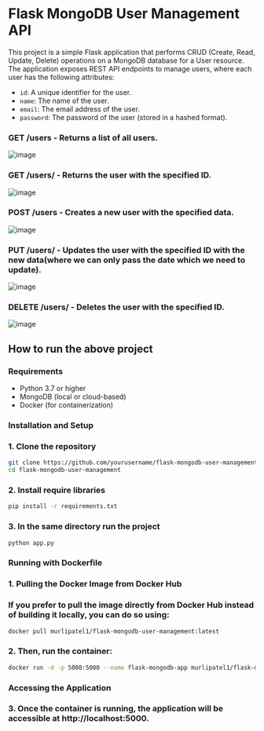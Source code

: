 # Flask MongoDB User Management API

This project is a simple Flask application that performs CRUD (Create, Read, Update, Delete) operations on a MongoDB database for a User resource. The application exposes REST API endpoints to manage users, where each user has the following attributes:
- `id`: A unique identifier for the user.
- `name`: The name of the user.
- `email`: The email address of the user.
- `password`: The password of the user (stored in a hashed format).

### GET /users - Returns a list of all users.
![image](https://github.com/user-attachments/assets/35d1f5cc-b243-4d67-ae53-131f2ac75ddc)


### GET /users/<id> - Returns the user with the specified ID.
![image](https://github.com/user-attachments/assets/a557caca-de64-4876-b0a8-41cc6586915e)


### POST /users - Creates a new user with the specified data.
![image](https://github.com/user-attachments/assets/ebc41cd0-47f9-496c-b212-055171505d48)

### PUT /users/<id> - Updates the user with the specified ID with the new data(where we can only pass the date which we need to update).
![image](https://github.com/user-attachments/assets/8c6d0cb4-7b11-4ffe-900c-8b300ae2d268)


### DELETE /users/<id> - Deletes the user with the specified ID.
![image](https://github.com/user-attachments/assets/50e88172-b599-4e8f-8d04-0ba601dbe50c)


## How to run the above project

### Requirements
- Python 3.7 or higher
- MongoDB (local or cloud-based)
- Docker (for containerization)

### Installation and Setup

### 1. Clone the repository

```bash
git clone https://github.com/yourusername/flask-mongodb-user-management.git
cd flask-mongodb-user-management
```

### 2. Install require libraries
```bash
pip install -r requirements.txt
```

### 3. In the same directory run the project
```bash
python app.py
```

### Running with Dockerfile

### 1. Pulling the Docker Image from Docker Hub
### If you prefer to pull the image directly from Docker Hub instead of building it locally, you can do so using:

```bash
docker pull murlipatel1/flask-mongodb-user-management:latest
```

### 2. Then, run the container:

```bash
docker run -d -p 5000:5000 --name flask-mongodb-app murlipatel1/flask-mongodb-user-management:latest
```
### Accessing the Application
### 3. Once the container is running, the application will be accessible at http://localhost:5000.